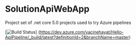 # SolutionApiWebApp
Project set of .net core 5.0 projects used to try Azure pipelines

[![Build Status](https://dev.azure.com/yacinehayat/Hello-ApiPipeline/_apis/build/status/yacineH.SolutionApiWebApp?branchName=master)]
(https://dev.azure.com/yacinehayat/Hello-ApiPipeline/_build/latest?definitionId=2&branchName=master)
